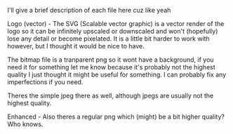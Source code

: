 I'll give a brief description of each file here cuz like yeah

Logo (vector) - 
The SVG (Scalable vector graphic) is a vector render of the logo so it can be infinitely upscaled or downscaled and won't (hopefully) lose any detail or become pixelated.
It is a little bit harder to work with however, but I thought it would be nice to have. 

The bitmap file is a tranparent png so it wont have a background, if you need it for something let me know because it's probably not the highest quality I just thought it
might be useful for something. I can probably fix any imperfections if you need.

Theres the simple jpeg there as well, although jpegs are usually not the highest quality.

Enhanced - 
Also theres a regular png which (might) be a bit higher quality? Who knows. 
